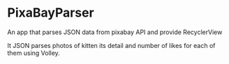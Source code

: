 # PixaBayParser
An app that parses JSON data from pixabay API and provide RecyclerView

It JSON parses photos of kitten its detail and number of likes for each of them using Volley.
